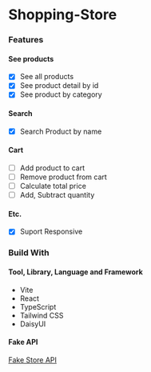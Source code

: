 # Shopping-Store

### Features

#### See products

- [x] See all products
- [x] See product detail by id
- [x] See product by category

#### Search

- [x] Search Product by name

#### Cart

- [ ] Add product to cart
- [ ] Remove product from cart
- [ ] Calculate total price
- [ ] Add, Subtract quantity

#### Etc.

- [x] Suport Responsive

### Build With

#### Tool, Library, Language and Framework

- Vite
- React
- TypeScript
- Tailwind CSS
- DaisyUI

#### Fake API

[Fake Store API](https://fakestoreapi.com/)
